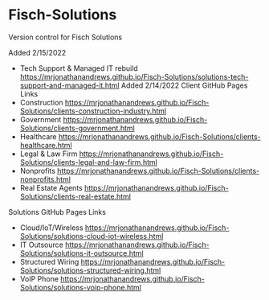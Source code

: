 # Fisch-Solutions
 Version control for Fisch Solutions

Added 2/15/2022
- Tech Support & Managed IT rebuild https://mrjonathanandrews.github.io/Fisch-Solutions/solutions-tech-support-and-managed-it.html
Added 2/14/2022
Client GitHub Pages Links
- Construction https://mrjonathanandrews.github.io/Fisch-Solutions/clients-construction-industry.html
- Government https://mrjonathanandrews.github.io/Fisch-Solutions/clients-government.html
- Healthcare https://mrjonathanandrews.github.io/Fisch-Solutions/clients-healthcare.html
- Legal & Law Firm https://mrjonathanandrews.github.io/Fisch-Solutions/clients-legal-and-law-firm.html
- Nonprofits https://mrjonathanandrews.github.io/Fisch-Solutions/clients-nonprofits.html
- Real Estate Agents https://mrjonathanandrews.github.io/Fisch-Solutions/clients-real-estate.html

Solutions GitHub Pages Links
- Cloud/IoT/Wireless https://mrjonathanandrews.github.io/Fisch-Solutions/solutions-cloud-iot-wireless.html
- IT Outsource https://mrjonathanandrews.github.io/Fisch-Solutions/solutions-it-outsource.html
- Structured Wiring https://mrjonathanandrews.github.io/Fisch-Solutions/solutions-structured-wiring.html
- VoIP Phone https://mrjonathanandrews.github.io/Fisch-Solutions/solutions-voip-phone.html
